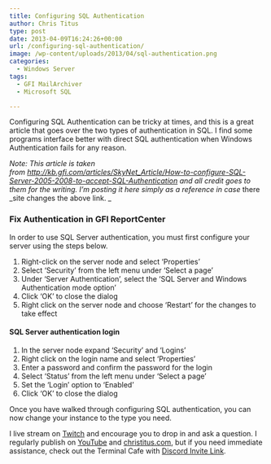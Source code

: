 ```yaml
---
title: Configuring SQL Authentication
author: Chris Titus
type: post
date: 2013-04-09T16:24:26+00:00
url: /configuring-sql-authentication/
image: /wp-content/uploads/2013/04/sql-authentication.png
categories:
  - Windows Server
tags:
  - GFI MailArchiver
  - Microsoft SQL

---
```

Configuring SQL Authentication can be tricky at times, and this is a great article that goes over the two types of authentication in SQL. I find some programs interface better with direct SQL authentication when Windows Authentication fails for any reason.<!--more-->

_Note: This article is taken from <http://kb.gfi.com/articles/SkyNet_Article/How-to-configure-SQL-Server-2005-2008-to-accept-SQL-Authentication> and all credit goes to them for the writing. I&#8217;m posting it here simply as a reference in case_ there _site changes the above link. _

### Fix Authentication in GFI ReportCenter

In order to use SQL Server authentication, you must first configure your server using the steps below.
1. Right-click on the server node and select &#8216;Properties&#8217;
2. Select &#8216;Security&#8217; from the left menu under &#8216;Select a page&#8217;
3. Under &#8216;Server Authentication&#8217;, select the &#8216;SQL Server and Windows Authentication mode option&#8217;
4. Click &#8216;OK&#8217; to close the dialog
5. Right click on the server node and choose &#8216;Restart&#8217; for the changes to take effect

#### SQL Server authentication login
1. In the server node expand &#8216;Security&#8217; and &#8216;Logins&#8217;
2. Right click on the login name and select &#8216;Properties&#8217;
3. Enter a password and confirm the password for the login
4. Select &#8216;Status&#8217; from the left menu under &#8216;Select a page&#8217;
5. Set the &#8216;Login&#8217; option to &#8216;Enabled&#8217;
6. Click &#8216;OK&#8217; to close the dialog

Once you have walked through configuring SQL authentication, you can now change your instance to the type you need.

I live stream on [Twitch][1] and encourage you to drop in and ask a question. I regularly publish on [YouTube][2] and [christitus.com][3], but if you need immediate assistance, check out the Terminal Cafe with [Discord Invite Link][4].

 [1]: https://twitch.tv/christitustech
 [2]: https://www.youtube.com/c/ChrisTitusTech
 [3]: https://christitus.com/
 [4]: https://christitus.com/discord
